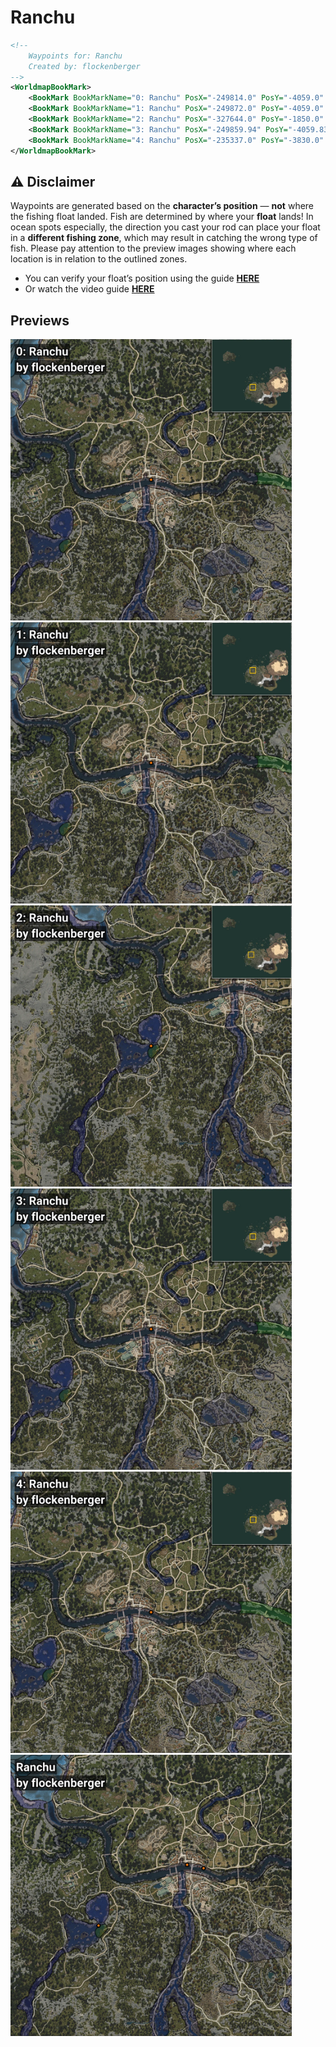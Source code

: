# Ranchu
```xml
<!--
    Waypoints for: Ranchu
    Created by: flockenberger
-->
<WorldmapBookMark>
    <BookMark BookMarkName="0: Ranchu" PosX="-249814.0" PosY="-4059.0" PosZ="-47074.0" />
    <BookMark BookMarkName="1: Ranchu" PosX="-249872.0" PosY="-4059.0" PosZ="-47119.0" />
    <BookMark BookMarkName="2: Ranchu" PosX="-327644.0" PosY="-1850.0" PosZ="-100326.0" />
    <BookMark BookMarkName="3: Ranchu" PosX="-249859.94" PosY="-4059.836" PosZ="-47135.54" />
    <BookMark BookMarkName="4: Ranchu" PosX="-235337.0" PosY="-3830.0" PosZ="-50219.0" />
</WorldmapBookMark>
```

## ⚠️ Disclaimer
Waypoints are generated based on the __**character’s position**__ — __not__ where the fishing float landed.
Fish are determined by where your **float** lands!
In ocean spots especially, the direction you cast your rod can place your float in a **different fishing zone**, which may result in catching the wrong type of fish.
Please pay attention to the preview images showing where each location is in relation to the outlined zones.

- You can verify your float’s position using the guide [**HERE**](https://flockenberger.github.io/bdo-fish-position/)
- Or watch the video guide [**HERE**](https://youtu.be/t-VXcRoNojk)

## Previews
<img src="./Ranchu_0_Preview.webp" width="450"/> <img src="./Ranchu_1_Preview.webp" width="450"/> <img src="./Ranchu_2_Preview.webp" width="450"/> <img src="./Ranchu_3_Preview.webp" width="450"/> <img src="./Ranchu_4_Preview.webp" width="450"/> <img src="./Ranchu_Preview.webp" width="450"/> 